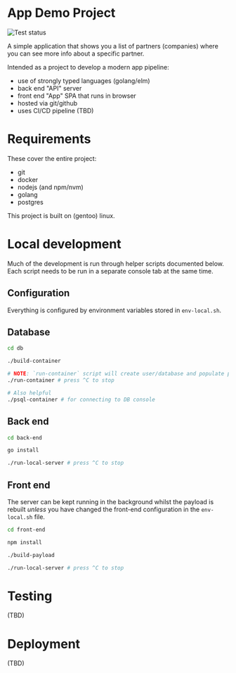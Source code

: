 # App Demo Project

![Test status](https://github.com/ivankocienski/app-demo-project/actions/workflows/run-tests.yml/badge.svg)

A simple application that shows you a list of partners (companies) where you can see more info about a specific partner.

Intended as a project to develop a modern app pipeline:
- use of strongly typed languages (golang/elm)
- back end "API" server
- front end "App" SPA that runs in browser
- hosted via git/github
- uses CI/CD pipeline (TBD)

# Requirements

These cover the entire project:
- git
- docker
- nodejs (and npm/nvm)
- golang
- postgres

This project is built on (gentoo) linux.

# Local development

Much of the development is run through helper scripts documented below. Each script needs to be run in a separate console tab at the same time.

## Configuration

Everything is configured by environment variables stored in `env-local.sh`.

## Database

```bash
cd db

./build-container

# NOTE: `run-container` script will create user/database and populate partners table on first run
./run-container # press ^C to stop

# Also helpful
./psql-container # for connecting to DB console
```

## Back end

```bash
cd back-end

go install

./run-local-server # press ^C to stop
```

## Front end

The server can be kept running in the background whilst the payload is rebuilt *unless* you have changed the front-end configuration in the `env-local.sh` file.

```bash
cd front-end

npm install

./build-payload

./run-local-server # press ^C to stop
```

# Testing

(TBD)

# Deployment

(TBD)
